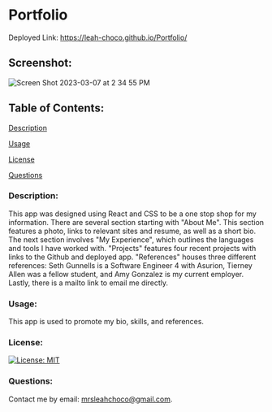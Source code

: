 # Portfolio

Deployed Link: https://leah-choco.github.io/Portfolio/

## Screenshot: 
![Screen Shot 2023-03-07 at 2 34 55 PM](https://user-images.githubusercontent.com/109236891/223546333-bddb744b-5ff6-4e37-b380-55bf7b12f1aa.png)

## Table of Contents:

[Description](#Description)

[Usage](#Usage)

[License](#License)

[Questions](#Questions)

### Description:
This app was designed using React and CSS to be a one stop shop for my information. There are several section starting with "About Me". This section features a photo, links to relevant sites and resume, as well as a short bio. The next section involves "My Experience", which outlines the languages and tools I have worked with. "Projects" features four recent projects with links to the Github and deployed app. "References" houses three different references: Seth Gunnells is a Software Engineer 4 with Asurion, Tierney Allen was a fellow student, and Amy Gonzalez is my current employer. Lastly, there is a mailto link to email me directly.

### Usage:
This app is used to promote my bio, skills, and references. 

### License:

[![License: MIT](https://img.shields.io/badge/License-MIT-yellow.svg)](https://opensource.org/licenses/MIT)

### Questions:

Contact me by email: mrsleahchoco@gmail.com.
